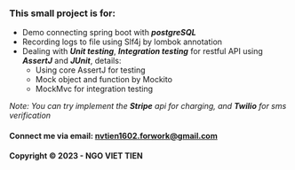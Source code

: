 ### This small project is for:
* Demo connecting spring boot with ***postgreSQL***
* Recording logs to file using Slf4j by lombok annotation
* Dealing with ***Unit testing***, ***Integration testing*** for restful API using ***AssertJ*** and ***JUnit***, 
  details:
  * Using core AssertJ for testing
  * Mock object and function by Mockito
  * MockMvc for integration testing

*Note: You can try implement the **Stripe** api for charging, and **Twilio** for sms verification*

#### Connect me via email: nvtien1602.forwork@gmail.com

#### Copyright &#169; 2023 - NGO VIET TIEN